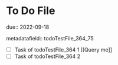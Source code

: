 # To Do File

due:: 2022-09-18

metadatafield:: todoTestFile_364\_75

- [ ] Task of todoTestFile_364 1 [[Query me]]
- [ ] Task of todoTestFile_364 2
